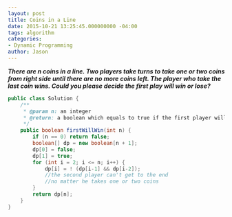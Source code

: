 ```yaml
---
layout: post
title: Coins in a Line
date: 2015-10-21 13:25:45.000000000 -04:00
tags: algorithm
categories:
- Dynamic Programming
author: Jason
---
```

<p><strong><em>There are n coins in a line. Two players take turns to take one or two coins from right side until there are no more coins left. The player who take the last coin wins. Could you please decide the first play will win or lose?</em></strong></p>


``` java
public class Solution {
    /**
     * @param n: an integer
     * @return: a boolean which equals to true if the first player will win
     */
    public boolean firstWillWin(int n) {
        if (n == 0) return false;
        boolean[] dp = new boolean[n + 1];
        dp[0] = false;
        dp[1] = true;
        for (int i = 2; i <= n; i++) {
            dp[i] = ! (dp[i-1] && dp[i-2]);
            //the second player can't get to the end 
            //no matter he takes one or two coins
        }
        return dp[n];
    }
}
```

